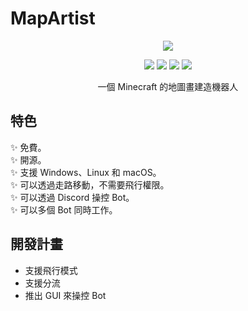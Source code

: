 # MapArtist

<p align="center">
  <img src="site:images/logo.png" />
</p>

<p align="center">
  <img src="https://img.shields.io/github/downloads/JueXiuHuang/MapArtist/total" />
  <img src="https://img.shields.io/github/last-commit/JueXiuHuang/MapArtist" />
  <img src="https://img.shields.io/github/v/release/JueXiuHuang/MapArtist" />
  <img src="https://img.shields.io/github/license/JueXiuHuang/MapArtist" />
</p>

<p align="center">
  一個 Minecraft 的地圖畫建造機器人
</p>

## 特色

:sparkles: 免費。  
:sparkles: 開源。  
:sparkles: 支援 Windows、Linux 和 macOS。  
:sparkles: 可以透過走路移動，不需要飛行權限。  
:sparkles: 可以透過 Discord 操控 Bot。  
:sparkles: 可以多個 Bot 同時工作。  

## 開發計畫

- 支援飛行模式
- 支援分流
- 推出 GUI 來操控 Bot
